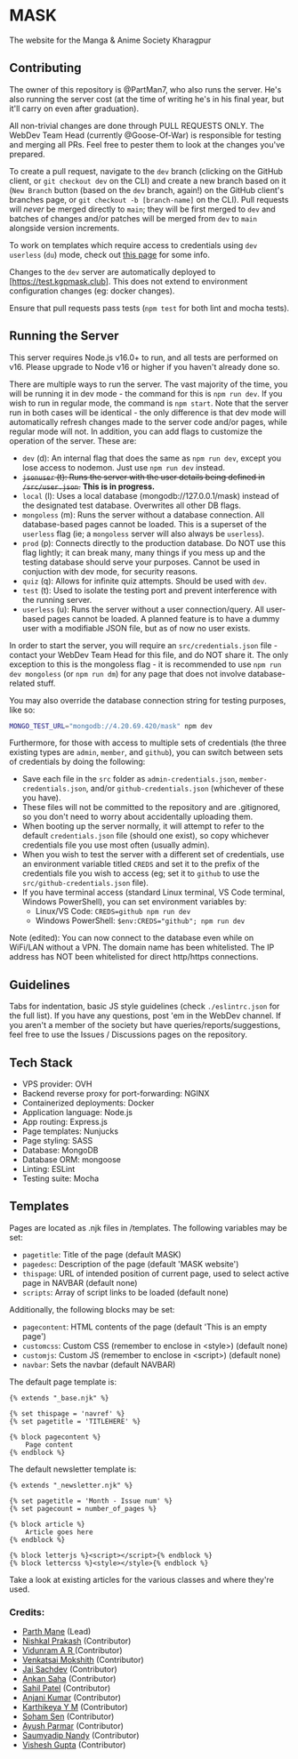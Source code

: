 # MASK
The website for the Manga & Anime Society Kharagpur

## Contributing

The owner of this repository is @PartMan7, who also runs the server. He's also running the server cost (at the time of writing he's in his final year, but it'll carry on even after graduation).

All non-trivial changes are done through PULL REQUESTS ONLY. The WebDev Team Head (currently @Goose-Of-War) is responsible for testing and merging all PRs. Feel free to pester them to look at the changes you've prepared.

To create a pull request, navigate to the `dev` branch (clicking on the GitHub client, or `git checkout dev` on the CLI) and create a new branch based on it (`New Branch` button (based on the `dev` branch, again!) on the GitHub client's branches page, or `git checkout -b [branch-name]` on the CLI). Pull requests will _never_ be merged directly to `main`; they will be first merged to `dev` and batches of changes and/or patches will be merged from `dev` to `main` alongside version increments.

To work on templates which require access to credentials using `dev userless` (`du`) mode, check out [this page](/TESTING.md) for some info.

Changes to the `dev` server are automatically deployed to [https://test.kgpmask.club]. This does not extend to environment configuration changes (eg: docker changes).

Ensure that pull requests pass tests (`npm test` for both lint and mocha tests).

## Running the Server

This server requires Node.js v16.0+ to run, and all tests are performed on v16. Please upgrade to Node v16 or higher if you haven't already done so.

There are multiple ways to run the server. The vast majority of the time, you will be running it in dev mode - the command for this is `npm run dev`. If you wish to run in regular mode, the command is `npm start`. Note that the server run in both cases will be identical - the only difference is that dev mode will automatically refresh changes made to the server code and/or pages, while regular mode will not. In addition, you can add flags to customize the operation of the server. These are:

- `dev` (d): An internal flag that does the same as `npm run dev`, except you lose access to nodemon. Just use `npm run dev` instead.
- <strike>`jsonuser` (t): Runs the server with the user details being defined in `/src/user.json`.</strike> **This is in progress.**
- `local` (l): Uses a local database (mongodb://127.0.0.1/mask) instead of the designated test database. Overwrites all other DB flags.
- `mongoless` (m): Runs the server without a database connection. All database-based pages cannot be loaded. This is a superset of the `userless` flag (ie; a `mongoless` server will also always be `userless`).
- `prod` (p): Connects directly to the production database. Do NOT use this flag lightly; it can break many, many things if you mess up and the testing database should serve your purposes. Cannot be used in conjuction with dev mode, for security reasons.
- `quiz` (q): Allows for infinite quiz attempts. Should be used with `dev`.
- `test` (t): Used to isolate the testing port and prevent interference with the running server.
- `userless` (u): Runs the server without a user connection/query. All user-based pages cannot be loaded. A planned feature is to have a dummy user with a modifiable JSON file, but as of now no user exists.

In order to start the server, you will require an `src/credentials.json` file - contact your WebDev Team Head for this file, and do NOT share it. The only exception to this is the mongoless flag - it is recommended to use `npm run dev mongoless` (or `npm run dm`) for any page that does not involve database-related stuff.

You may also override the database connection string for testing purposes, like so:

```bash
MONGO_TEST_URL="mongodb://4.20.69.420/mask" npm dev
```

Furthermore, for those with access to multiple sets of credentials (the three existing types are `admin`, `member`, and `github`), you can switch between sets of credentials by doing the following:

- Save each file in the `src` folder as `admin-credentials.json`, `member-credentials.json`, and/or `github-credentials.json` (whichever of these you have).
- These files will not be committed to the repository and are .gitignored, so you don't need to worry about accidentally uploading them.
- When booting up the server normally, it will attempt to refer to the default `credentials.json` file (should one exist), so copy whichever credentials file you use most often (usually admin).
- When you wish to test the server with a different set of credentials, use an environment variable titled `CREDS` and set it to the prefix of the credentials file you wish to access (eg; set it to `github` to use the `src/github-credentials.json` file).
- If you have terminal access (standard Linux terminal, VS Code terminal, Windows PowerShell), you can set environment variables by:
  - Linux/VS Code: `CREDS=github npm run dev`
  - Windows PowerShell: `$env:CREDS="github"; npm run dev`

Note (edited): You can now connect to the database even while on WiFi/LAN without a VPN. The domain name has been whitelisted. The IP address has NOT been whitelisted for direct http/https connections.

## Guidelines

Tabs for indentation, basic JS style guidelines (check `./eslintrc.json` for the full list). If you have any questions, post 'em in the WebDev channel. If you aren't a member of the society but have queries/reports/suggestions, feel free to use the Issues / Discussions pages on the repository.

## Tech Stack

- VPS provider: OVH
- Backend reverse proxy for port-forwarding: NGINX
- Containerized deployments: Docker
- Application language: Node.js
- App routing: Express.js
- Page templates: Nunjucks
- Page styling: SASS
- Database: MongoDB
- Database ORM: mongoose
- Linting: ESLint
- Testing suite: Mocha

## Templates

Pages are located as .njk files in /templates. The following variables may be set:

- `pagetitle`: Title of the page (default MASK)
- `pagedesc`: Description of the page (default 'MASK website')
- `thispage`: URL of intended position of current page, used to select active page in NAVBAR (default none)
- `scripts`: Array of script links to be loaded (default none)

Additionally, the following blocks may be set:

- `pagecontent`: HTML contents of the page (default 'This is an empty page')
- `customcss`: Custom CSS (remember to enclose in \<style>) (default none)
- `customjs`: Custom JS (remember to enclose in \<script>) (default none)
- `navbar`: Sets the navbar (default NAVBAR)

The default page template is:

```nunjucks
{% extends "_base.njk" %}

{% set thispage = 'navref' %}
{% set pagetitle = 'TITLEHERE' %}

{% block pagecontent %}
	Page content
{% endblock %}

```

The default newsletter template is:

```nunjucks
{% extends "_newsletter.njk" %}

{% set pagetitle = 'Month - Issue num' %}
{% set pagecount = number_of_pages %}

{% block article %}
	Article goes here
{% endblock %}

{% block letterjs %}<script></script>{% endblock %}
{% block lettercss %}<style></style>{% endblock %}

```

Take a look at existing articles for the various classes and where they're used.

### Credits:

- <a href="https://github.com/PartMan7" target="_blank">Parth Mane</a> (Lead)<br />
- <a href="https://github.com/nishkalprakash" target="_blank">Nishkal Prakash</a> (Contributor) <br />
- <a href="https://github.com/Goose-Of-War" target="_blank">Vidunram A R </a> (Contributor)<br />
- <a href="https://github.com/MokshithPV" target="_blank">Venkatsai Mokshith</a> (Contributor)<br />
- <a href="https://github.com/SachdevJai" target="_blank">Jai Sachdev</a> (Contributor)<br />
- <a href="https://github.com/ItsAnkan" target="_blank">Ankan Saha</a> (Contributor)<br />
- <a href="https://github.com/Symbiot01" target="_blank">Sahil Patel</a> (Contributor)<br />
- <a href="https://github.com/anjaniit23" target="_blank">Anjani Kumar</a> (Contributor)<br />
- <a href="https://github.com/lurkingryuu" target="_blank">Karthikeya Y M</a> (Contributor)<br />
- <a href="https://github.com/Yureien" target="_blank">Soham Sen</a> (Contributor)<br />
- <a href="https://github.com/ayush4ise" target="_blank">Ayush Parmar</a> (Contributor)<br />
- <a href="https://github.com/Pagol1" target="_blank">Saumyadip Nandy</a> (Contributor)<br />
- <a href="https://github.com/shiroyasha263" target="_blank">Vishesh Gupta</a> (Contributor)<br />
